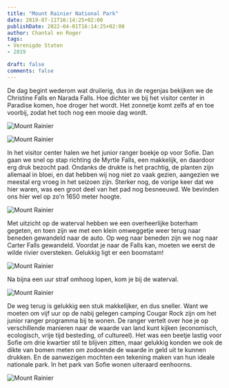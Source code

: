 ```yaml
---
title: "Mount Rainier National Park"
date: 2019-07-11T16:14:25+02:00
publishDate: 2022-04-01T16:14:25+02:00
author: Chantal en Roger
tags:
- Verenigde Staten
- 2019

draft: false
comments: false
---
```


De dag begint wederom wat druilerig, dus in de regenjas bekijken we de Christine Falls en Narada Falls. Hoe dichter we bij het visitor center in Paradise komen, hoe droger het wordt. Het zonnetje komt zelfs af en toe voorbij, zodat het toch nog een mooie dag wordt.

![Mount Rainier](./images/IMG_5985.JPG)

![Mount Rainier](./images/IMG_5986.JPG)

In het visitor center halen we het junior ranger boekje op voor Sofie. Dan gaan we snel op stap richting de Myrtle Falls, een makkelijk, en daardoor erg druk bezocht pad. Ondanks de drukte is het prachtig, de planten zijn allemaal in bloei, en dat hebben wij nog niet zo vaak gezien, aangezien we meestal erg vroeg in het seizoen zijn. Sterker nog, de vorige keer dat we hier waren, was een groot deel van het pad nog besneeuwd. We bevinden ons hier wel op zo'n 1650 meter hoogte.

![Mount Rainier](./images/IMG_5989.JPG)

Met uitzicht op de waterval hebben we een overheerlijke boterham gegeten, en toen zijn we met een klein omweggetje weer terug naar beneden gewandeld naar de auto. Op weg naar beneden zijn we nog naar Carter Falls gewandeld. Voordat je naar de Falls kan, moeten we eerst de wilde rivier oversteken. Gelukkig ligt er een boomstam!

![Mount Rainier](./images/IMG_6006.JPG)

Na bijna een uur straf omhoog lopen, kom je bij de waterval.

![Mount Rainier](./images/IMG_5995.JPG)

De weg terug is gelukkig een stuk makkelijker, en dus sneller. Want we moeten om vijf uur op de nabij gelegen camping Cougar Rock zijn om het junior ranger programma bij te wonen. De ranger vertelt over hoe je op verschillende manieren naar de waarde van land kunt kijken (economisch, ecologisch, vrije tijd besteding, of cultureel). Het was een beetje lastig voor Sofie om drie kwartier stil te blijven zitten, maar gelukkig konden we ook de dikte van bomen meten om zodoende de waarde in geld uit te kunnen drukken. En de aanwezigen mochten een tekening maken van hun ideale nationale park. In het park van Sofie wonen uiteraard eenhoorns.

![Mount Rainier](./images/IMG_7576.JPG)
